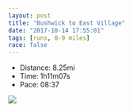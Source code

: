 ```yaml
---
layout: post
title: "Bushwick to East Village"
date: "2017-10-14 17:55:01"
tags: [runs, 8-9 miles]
race: false
---
```

<ul>
 <li>Distance: 8.25mi</li>
 <li>Time: 1h11m07s</li>
 <li>Pace: 08:37</li>
</ul>

<img src='https://maps.googleapis.com/maps/api/staticmap?maptype=roadmap&path=enc:ezmwFpqhbM@nCgBRBpErCdo@_Kn`@mBvCcBo@cIdYeC_@oGtVuBlBlSlGjCyNhA\ai@biCu@g@~Now@vCv@[hCb@qErBRb@yDsb@eMey@}JyEzAyHpJiWdEaM`e@loAbz@pAtB{@~GiS{DaGeFaFxCP{GkMoJpDqMmG{DgAn@&key=AIzaSyC1MId7bFpkLXNAaYhBSTb8jLyiSqzbDtM&size=800x800&markers=color:yellow|label:S|40.70835,-73.94089&markers=color:green|label:F|40.73338,-73.98473000000006'>
